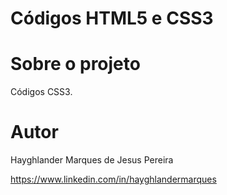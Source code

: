 # Códigos HTML5 e CSS3



# Sobre o projeto

Códigos CSS3.

# Autor

Hayghlander Marques de Jesus Pereira

https://www.linkedin.com/in/hayghlandermarques
